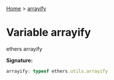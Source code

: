 [Home](../index.md) &gt; [arrayify](./arrayify.md)

# Variable arrayify

ethers arrayify

<b>Signature:</b>

```typescript
arrayify: typeof ethers.utils.arrayify
```
